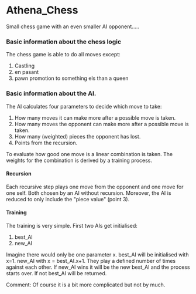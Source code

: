 # Athena_Chess

Small chess game with an even smaller AI opponent.....


### Basic information about the chess logic
The chess game is able to do all moves except: 
1. Castling
2. en pasant
3. pawn promotion to something els than a queen 

### Basic information about the AI. 
The AI calculates four parameters to decide which move to take: 

1. How many moves it can make more after a possible move is taken. 
2. How many moves the opponent can make more after a possible move is taken.
3. How many (weighted) pieces the opponent has lost. 
4. Points from the recursion. 

To evaluate how good one move is a linear combination is taken. 
The weights for the combination is derived by a training process. 

#### Recursion 
Each recursive step plays one move from the opponent and one move for one self. 
Both chosen by an AI without recursion. 
Moreover, the AI is reduced to only include the "piece value" (point 3).

#### Training 
The training is very simple. First two AIs get initialised: 

1. best_AI
2. new_AI

Imagine there would only be one parameter x. best_AI will be initialised with x=1. 
new_AI with x = best_AI.x+1. They play a defined number of times against each other. 
If new_AI wins it will be the new best_AI and the process starts over. If not best_AI will be returned. 

Comment: Of course it is a bit more complicated but not by much.